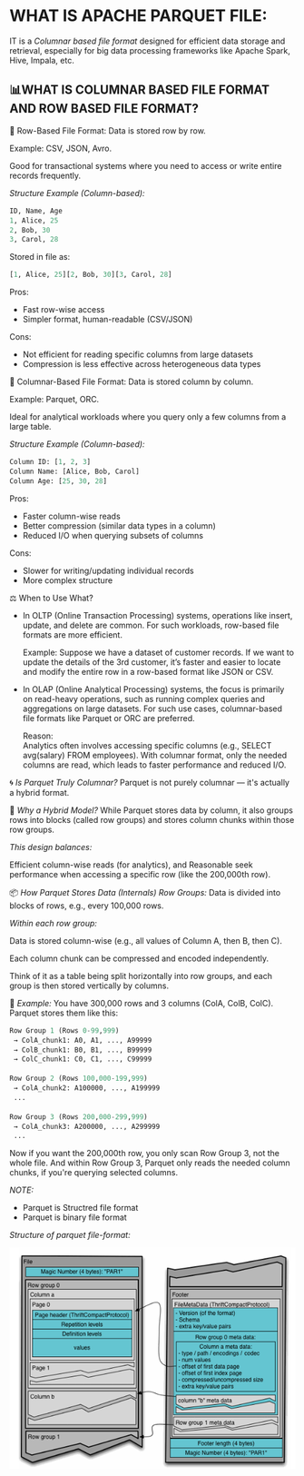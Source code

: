 # WHAT IS APACHE PARQUET FILE:

IT is a *Columnar based file format* designed for efficient data storage and retrieval, especially for big data processing frameworks like Apache Spark, Hive, Impala, etc.

## 📊WHAT IS COLUMNAR BASED FILE FORMAT AND ROW BASED FILE FORMAT?
🧱 Row-Based File Format:
Data is stored row by row.

Example: CSV, JSON, Avro.

Good for transactional systems where you need to access or write entire records frequently.<br>

*Structure Example (Column-based):*

```python
ID, Name, Age
1, Alice, 25
2, Bob, 30
3, Carol, 28
```
Stored in file as:
```python
[1, Alice, 25][2, Bob, 30][3, Carol, 28]
```
Pros:

- Fast row-wise access
- Simpler format, human-readable (CSV/JSON)

Cons:

- Not efficient for reading specific columns from large datasets
- Compression is less effective across heterogeneous data types

🧮 Columnar-Based File Format:
Data is stored column by column.

Example: Parquet, ORC.

Ideal for analytical workloads where you query only a few columns from a large table.

*Structure Example (Column-based):*
```python
Column ID: [1, 2, 3]
Column Name: [Alice, Bob, Carol]
Column Age: [25, 30, 28]
```
Pros:

- Faster column-wise reads
- Better compression (similar data types in a column)
- Reduced I/O when querying subsets of columns

Cons:

- Slower for writing/updating individual records
- More complex structure

⚖️ When to Use What?
- In OLTP (Online Transaction Processing) systems, operations like insert, update, and delete are common.
For such workloads, row-based file formats are more efficient.

  Example:
Suppose we have a dataset of customer records.
If we want to update the details of the 3rd customer, it’s faster and easier to locate and modify the entire row in a row-based format like JSON or CSV.

- In OLAP (Online Analytical Processing) systems, the focus is primarily on read-heavy operations, such as running complex queries and aggregations on large datasets.
For such use cases, columnar-based file formats like Parquet or ORC are preferred.

   Reason: <br>
  Analytics often involves accessing specific columns (e.g., SELECT avg(salary) FROM employees).
   With columnar format, only the needed columns are read, which leads to faster performance and reduced I/O.<br>

🌀 *Is Parquet Truly Columnar?*
Parquet is not purely columnar — it's actually a hybrid format.<br>

🔹 *Why a Hybrid Model?*
While Parquet stores data by column, it also groups rows into blocks (called row groups) and stores column chunks within those row groups.

*This design balances:*

Efficient column-wise reads (for analytics), and
Reasonable seek performance when accessing a specific row (like the 200,000th row).

📦 *How Parquet Stores Data (Internals)
Row Groups:*
Data is divided into blocks of rows, e.g., every 100,000 rows.

*Within each row group:*

Data is stored column-wise (e.g., all values of Column A, then B, then C).

Each column chunk can be compressed and encoded independently.

Think of it as a table being split horizontally into row groups, and each group is then stored vertically by columns.

📘 *Example:*
You have 300,000 rows and 3 columns (ColA, ColB, ColC).
Parquet stores them like this:
```python
Row Group 1 (Rows 0-99,999)
 → ColA_chunk1: A0, A1, ..., A99999
 → ColB_chunk1: B0, B1, ..., B99999
 → ColC_chunk1: C0, C1, ..., C99999

Row Group 2 (Rows 100,000-199,999)
 → ColA_chunk2: A100000, ..., A199999
 ...

Row Group 3 (Rows 200,000-299,999)
 → ColA_chunk3: A200000, ..., A299999
 ...
```
Now if you want the 200,000th row, you only scan Row Group 3, not the whole file.
And within Row Group 3, Parquet only reads the needed column chunks, if you're querying selected columns.

*NOTE:*
- Parquet is Structred file format
- Parquet is binary file format

*Structure of parquet file-format:*

![](./Images/9-spark_file.PNG)<br>




